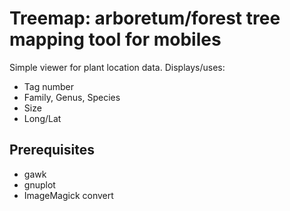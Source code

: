 Treemap: arboretum/forest tree mapping tool for mobiles
=======================================================

Simple viewer for plant location data. Displays/uses:

  - Tag number
  - Family, Genus, Species
  - Size
  - Long/Lat
  
Prerequisites
-------------

  - gawk
  - gnuplot
  - ImageMagick convert



